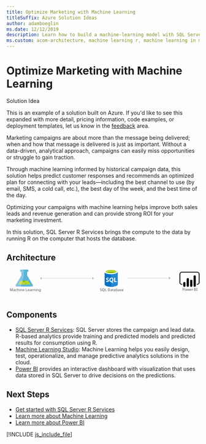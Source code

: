 ```yaml
---
title: Optimize Marketing with Machine Learning
titleSuffix: Azure Solution Ideas
author: adamboeglin
ms.date: 12/12/2019
description: Learn how to build a machine-learning model with SQL Server 2016 with R Services to optimize and manage marketing campaigns.
ms.custom: acom-architecture, machine learning r, machine learning in marketing, machine learning marketing
---
```

# Optimize Marketing with Machine Learning

<div class="alert">
    <p class="alert-title">
        <span class="icon is-left" aria-hidden="true">
            <span class="icon docon docon-lightbulb" role="presentation"></span>
        </span>Solution Idea</p>
    <p>This is an example of a solution built on Azure. If you'd like to see this expanded with more detail, pricing information, code examples, or deployment templates, let us know in the <a href="#feedback">feedback</a> area.</p>
</div>

Marketing campaigns are about more than the message being delivered; when and how that message is delivered is just as important. Without a data-driven, analytical approach, campaigns can easily miss opportunities or struggle to gain traction.

Through machine learning informed by historical campaign data, this solution helps predict customer responses and recommends an optimized plan for connecting with your leads—including the best channel to use (by email, SMS, a cold call, etc.), the best day of the week, and the best time of the day.

Optimizing your campaigns with machine learning helps improve both sales leads and revenue generation and can provide strong ROI for your marketing investment.

In this solution, SQL Server R Services brings the compute to the data by running R on the computer that hosts the database.

## Architecture

<svg class="architecture-diagram" aria-labelledby="optimize-marketing-with-machine-learning" height="140.97" viewbox="0 0 920.904 140.97" width="920.904" xmlns="http://www.w3.org/2000/svg">
    <text fill="#505050" font-family="SegoeUI, Segoe UI" font-size="16.653" style="isolation:isolate" transform="matrix(1.036 0 0 1 838.693 102.884)">
        Power BI
    </text>
    <text fill="#505050" font-family="SegoeUI, Segoe UI" font-size="16.653" transform="matrix(1.036 0 0 1 446.005 104.454)">
        SQL Database
    </text>
    <path d="M468.3 10.222l.129 61.89c.013 6.425 14.407 11.606 32.148 11.569l-.153-73.526z" fill="#0072c6"/>
    <path d="M498.525 83.663h.44c17.74-.037 32.113-5.168 32.1-11.464l-.126-60.631-32.564.068z" fill="#0072c6"/>
    <path d="M498.525 83.713h.44c17.74-.037 32.113-5.171 32.1-11.472l-.126-60.673-32.564.068z" fill="#fff" opacity=".15" style="isolation:isolate"/>
    <path d="M530.939 11.567c.013 6.425-14.359 11.664-32.1 11.7s-32.133-5.141-32.147-11.567S481.051.037 498.791 0s32.134 5.142 32.148 11.567" fill="#fff"/>
    <path d="M524.37 10.911c.009 4.242-11.426 7.7-25.54 7.73s-25.565-3.381-25.573-7.623 11.428-7.7 25.541-7.73 25.563 3.383 25.572 7.623" fill="#7fba00"/>
    <path d="M519.026 15.613c3.343-1.3 5.35-2.933 5.346-4.7-.009-4.242-11.458-7.654-25.573-7.625s-25.549 3.49-25.54 7.731c0 1.765 2.017 3.386 5.366 4.676 4.668-1.823 11.967-3.009 20.194-3.026s15.529 1.138 20.208 2.942" fill="#b8d432"/>
    <path d="M488.7 54.616a5.276 5.276 0 01-2.083 4.472 9.383 9.383 0 01-5.778 1.6 11 11 0 01-5.249-1.12l-.009-4.525a8.094 8.094 0 005.362 2.054 3.645 3.645 0 002.184-.57 1.77 1.77 0 00.768-1.5 2.1 2.1 0 00-.745-1.6 13.635 13.635 0 00-3.022-1.747q-4.642-2.165-4.65-5.927a5.36 5.36 0 012.013-4.38 8.249 8.249 0 015.368-1.658 13.42 13.42 0 014.922.768l.009 4.226a8.02 8.02 0 00-4.668-1.4 3.453 3.453 0 00-2.076.561 1.759 1.759 0 00-.76 1.493 2.13 2.13 0 00.619 1.575 9.948 9.948 0 002.526 1.515 12.5 12.5 0 014.057 2.72 5.082 5.082 0 011.212 3.443zM510.505 49.991a11.566 11.566 0 01-1.614 6.209 8.679 8.679 0 01-4.572 3.7l5.892 5.431-5.937.012-4.209-4.7a9.845 9.845 0 01-4.874-1.418 8.947 8.947 0 01-3.358-3.633 11.171 11.171 0 01-1.192-5.151 12.046 12.046 0 011.267-5.622 9.088 9.088 0 013.59-3.8 10.512 10.512 0 015.314-1.339 9.78 9.78 0 015.014 1.277 8.778 8.778 0 013.442 3.654 11.573 11.573 0 011.237 5.38zm-4.805.265a7.932 7.932 0 00-1.354-4.868 4.348 4.348 0 00-3.68-1.782 4.616 4.616 0 00-3.8 1.8 7.464 7.464 0 00-1.418 4.781 7.448 7.448 0 001.408 4.739 4.5 4.5 0 003.721 1.766 4.559 4.559 0 003.743-1.725 7.286 7.286 0 001.38-4.711zM525.95 60.237l-12.072.025-.043-20.272 4.566-.01.035 16.569 7.506-.016.008 3.704z" fill="#fff"/>
    <path d="M125 73.5L98.768 29.912l-.037-17.666h.469a5.563 5.563 0 005.651-5.469 5.562 5.562 0 00-5.671-5.446l-28.521.059a5.563 5.563 0 00-5.651 5.47 5.563 5.563 0 005.674 5.445h.472l.037 17.665L45.14 73.662c-2.858 4.792-.5 8.7 5.23 8.691l69.436-.145c5.733-.008 8.07-3.933 5.194-8.708z" fill="#59b4d9"/>
    <path fill="#b8d432" d="M66.631 54.834L55.882 72.863l58.371-.122-10.823-17.984-36.799.077z"/>
    <path d="M83.072 60.151a5.181 5.181 0 005.264-5.094 4.9 4.9 0 00-.542-2.223l-9.476.02a4.894 4.894 0 00-.533 2.225 5.183 5.183 0 005.287 5.072z" fill="#7fba00"/>
    <ellipse cx="92.986" cy="66.009" fill="#7fba00" rx="2.588" ry="2.494" transform="rotate(-.119 93.338 66.06)"/>
    <path d="M45.14 73.662l26.051-43.694-.037-17.668h-.472a5.563 5.563 0 01-5.674-5.445 5.561 5.561 0 015.651-5.467l12.29-.026.059 28.438L69.34 82.314l-18.97.04c-5.734.011-8.088-3.9-5.23-8.692z" fill="#fff" opacity=".25" style="isolation:isolate"/>
    <text fill="#505050" font-family="SegoeUI, Segoe UI" font-size="17.174" transform="matrix(1.036 0 0 1 15.245 104.896)">
        Machine Learning
    </text>
    <path d="M909.617 73.771h-1.93v-3.86h1.93a7.436 7.436 0 007.427-7.427V23.059a7.436 7.436 0 00-7.427-7.428h-73.122a7.436 7.436 0 00-7.427 7.428v39.428a7.436 7.436 0 007.427 7.427h1.93v3.86h-1.93a11.3 11.3 0 01-11.286-11.287V23.059A11.3 11.3 0 01836.5 11.772h73.121A11.3 11.3 0 01920.9 23.059v39.428a11.3 11.3 0 01-11.287 11.287"/>
    <path d="M848.349 60.849a5.237 5.237 0 015.237 5.237v12.077a5.238 5.238 0 01-5.238 5.238 5.237 5.237 0 01-5.239-5.235V66.087a5.238 5.238 0 015.238-5.238zM864.822 83.4a5.239 5.239 0 01-5.239-5.238v-31a5.238 5.238 0 1110.477 0v31a5.239 5.239 0 01-5.238 5.239M897.766 83.249a5.239 5.239 0 01-5.239-5.238v-43.9a5.238 5.238 0 0110.477 0v43.9a5.239 5.239 0 01-5.238 5.239M881.294 83.4a5.239 5.239 0 01-5.239-5.238V55.135a5.238 5.238 0 1110.477 0v23.029a5.239 5.239 0 01-5.238 5.239"/>
    <g>
        <path fill="none" stroke="#afafaf" stroke-miterlimit="10" stroke-width="1.074" d="M166.423 42.773h244.311"/>
        <path fill="#afafaf" d="M167.298 36.25v13.047l-6.523-6.524 6.523-6.523zM409.86 36.25v13.047l6.522-6.524-6.522-6.523z"/>
    </g>
    <g>
        <path fill="none" stroke="#afafaf" stroke-miterlimit="10" stroke-width="1.074" d="M575.442 41.926h200.353"/>
        <path fill="#afafaf" d="M774.92 35.402V48.45l6.522-6.524-6.522-6.524z"/>
    </g>
</svg>

## Components
* [SQL Server R Services](https://www.microsoft.com/sql-server/sql-server-r-services): SQL Server stores the campaign and lead data. R-based analytics provide training and predicted models and predicted results for consumption using R.
* [Machine Learning Studio](https://azure.microsoft.com/services/machine-learning-studio/): Machine Learning helps you easily design, test, operationalize, and manage predictive analytics solutions in the cloud.
* [Power BI](https://powerbi.microsoft.com) provides an interactive dashboard with visualization that uses data stored in SQL Server to drive decisions on the predictions.

## Next Steps
* [Get started with SQL Server R Services](https://www.microsoft.com/sql-server/sql-server-r-services)
* [Learn more about Machine Learning](/azure/machine-learning/machine-learning-what-is-machine-learning)
* [Learn more about Power BI](https://powerbi.microsoft.com/documentation/powerbi-landing-page/)

[!INCLUDE [js_include_file](../../_js/index.md)]
